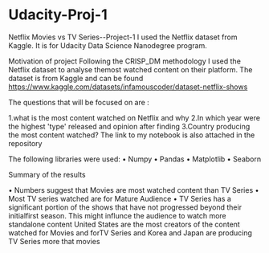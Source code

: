 # Udacity-Proj-1
Netflix Movies vs TV Series--Project-1
I used the Netflix dataset from Kaggle. It is for Udacity Data Science Nanodegree program.

Motivation of project Following the CRISP_DM methodology I used the Netflix dataset to analyse themost watched content on their platform. The dataset is from Kaggle and can be found https://www.kaggle.com/datasets/infamouscoder/dataset-netflix-shows

The questions that will be focused on are :

1.what is the most content watched on Netflix and why 
2.In which year were the highest 'type' released and opinion after finding
3.Country producing the most content watched?
The link to my notebook is also attached in the repository 

The following libraries were used:
•	Numpy
•	Pandas
•	Matplotlib
•	Seaborn

Summary of the results

•	Numbers suggest that Movies are most watched  content than TV Series
•	Most TV series watched are for Mature Audience
•	TV Series has a significant portion of the shows that have not progressed beyond their initialfirst season. This might influnce the audience to watch more standalone content
United States are the most creators of the content watched for Movies and forTV Series and Korea and Japan are producing TV Series more that movies
